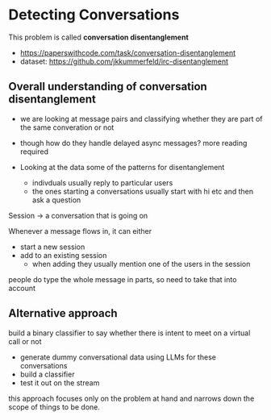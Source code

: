 # Detecting Conversations

This problem is called **conversation disentanglement**

- https://paperswithcode.com/task/conversation-disentanglement
- dataset: https://github.com/jkkummerfeld/irc-disentanglement 


## Overall understanding of conversation disentanglement

- we are looking at message pairs and classifying whether they are part of the same converation or not
- though how do they handle delayed async messages? more reading required


- Looking at the data some of the patterns for disentanglement
    - indivduals usually reply to particular users
    - the ones starting a conversations usually start with hi etc and then ask a question

Session -> a conversation that is going on

Whenever a message flows in, it can either 
- start a new session
- add to an existing session
    - when adding they usually mention one of the users in the session

people do type the whole message in parts, so need to take that into account

## Alternative approach

build a binary classifier to say whether there is intent to meet on a virtual call or not
- generate dummy conversational data using LLMs for these conversations
- build a classifier
- test it out on the stream

this approach focuses only on the problem at hand and narrows down the scope of things to be done. 

